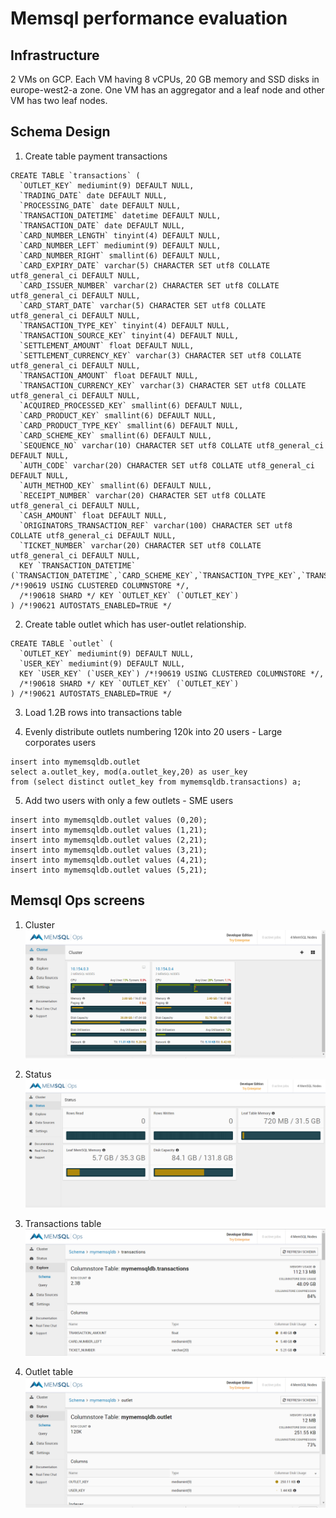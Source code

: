 # Memsql performance evaluation

## Infrastructure
2 VMs on GCP. Each VM having 8 vCPUs, 20 GB memory and SSD disks in europe-west2-a zone.
One VM has an aggregator and a leaf node and other VM has two leaf nodes.

## Schema Design
1. Create table payment transactions

```
CREATE TABLE `transactions` (
  `OUTLET_KEY` mediumint(9) DEFAULT NULL,
  `TRADING_DATE` date DEFAULT NULL,
  `PROCESSING_DATE` date DEFAULT NULL,
  `TRANSACTION_DATETIME` datetime DEFAULT NULL,
  `TRANSACTION_DATE` date DEFAULT NULL,
  `CARD_NUMBER_LENGTH` tinyint(4) DEFAULT NULL,
  `CARD_NUMBER_LEFT` mediumint(9) DEFAULT NULL,
  `CARD_NUMBER_RIGHT` smallint(6) DEFAULT NULL,
  `CARD_EXPIRY_DATE` varchar(5) CHARACTER SET utf8 COLLATE utf8_general_ci DEFAULT NULL,
  `CARD_ISSUER_NUMBER` varchar(2) CHARACTER SET utf8 COLLATE utf8_general_ci DEFAULT NULL,
  `CARD_START_DATE` varchar(5) CHARACTER SET utf8 COLLATE utf8_general_ci DEFAULT NULL,
  `TRANSACTION_TYPE_KEY` tinyint(4) DEFAULT NULL,
  `TRANSACTION_SOURCE_KEY` tinyint(4) DEFAULT NULL,
  `SETTLEMENT_AMOUNT` float DEFAULT NULL,
  `SETTLEMENT_CURRENCY_KEY` varchar(3) CHARACTER SET utf8 COLLATE utf8_general_ci DEFAULT NULL,
  `TRANSACTION_AMOUNT` float DEFAULT NULL,
  `TRANSACTION_CURRENCY_KEY` varchar(3) CHARACTER SET utf8 COLLATE utf8_general_ci DEFAULT NULL,
  `ACQUIRED_PROCESSED_KEY` smallint(6) DEFAULT NULL,
  `CARD_PRODUCT_KEY` smallint(6) DEFAULT NULL,
  `CARD_PRODUCT_TYPE_KEY` smallint(6) DEFAULT NULL,
  `CARD_SCHEME_KEY` smallint(6) DEFAULT NULL,
  `SEQUENCE_NO` varchar(10) CHARACTER SET utf8 COLLATE utf8_general_ci DEFAULT NULL,
  `AUTH_CODE` varchar(20) CHARACTER SET utf8 COLLATE utf8_general_ci DEFAULT NULL,
  `AUTH_METHOD_KEY` smallint(6) DEFAULT NULL,
  `RECEIPT_NUMBER` varchar(20) CHARACTER SET utf8 COLLATE utf8_general_ci DEFAULT NULL,
  `CASH_AMOUNT` float DEFAULT NULL,
  `ORIGINATORS_TRANSACTION_REF` varchar(100) CHARACTER SET utf8 COLLATE utf8_general_ci DEFAULT NULL,
  `TICKET_NUMBER` varchar(20) CHARACTER SET utf8 COLLATE utf8_general_ci DEFAULT NULL,
  KEY `TRANSACTION_DATETIME` (`TRANSACTION_DATETIME`,`CARD_SCHEME_KEY`,`TRANSACTION_TYPE_KEY`,`TRANSACTION_CURRENCY_KEY`,`PROCESSING_DATE`) /*!90619 USING CLUSTERED COLUMNSTORE */,
  /*!90618 SHARD */ KEY `OUTLET_KEY` (`OUTLET_KEY`)
) /*!90621 AUTOSTATS_ENABLED=TRUE */
```

2. Create table outlet which has user-outlet relationship.

```
CREATE TABLE `outlet` (
  `OUTLET_KEY` mediumint(9) DEFAULT NULL,
  `USER_KEY` mediumint(9) DEFAULT NULL,
  KEY `USER_KEY` (`USER_KEY`) /*!90619 USING CLUSTERED COLUMNSTORE */,
  /*!90618 SHARD */ KEY `OUTLET_KEY` (`OUTLET_KEY`)
) /*!90621 AUTOSTATS_ENABLED=TRUE */
```

3. Load 1.2B rows into transactions table

4. Evenly distribute outlets numbering 120k into 20 users - Large corporates users

```
insert into mymemsqldb.outlet 
select a.outlet_key, mod(a.outlet_key,20) as user_key
from (select distinct outlet_key from mymemsqldb.transactions) a;
```

5. Add two users with only a few outlets - SME users

```
insert into mymemsqldb.outlet values (0,20); 
insert into mymemsqldb.outlet values (1,21);
insert into mymemsqldb.outlet values (2,21);
insert into mymemsqldb.outlet values (3,21);
insert into mymemsqldb.outlet values (4,21);
insert into mymemsqldb.outlet values (5,21);
```

## Memsql Ops screens

1. Cluster
![cluster](images/cluster.png)

1. Status
![status](images/status.png)

1. Transactions table
![Transactions](images/transactions.png)

1. Outlet table
![Outlet](images/outlet.png)
